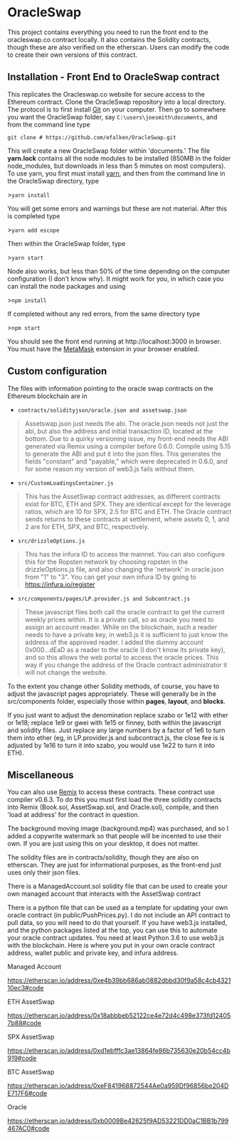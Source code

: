 OracleSwap
==========

This project contains everything you need to run the front end to the
oracleswap.co contract locally. It also contains the Solidity contracts, though
these are also verified on the etherscan. Users can modify the code to create
their own versions of this contract.

Installation - Front End to OracleSwap contract
-----------------------------------------------

This replicates the Oracleswap.co website for secure access to the Ethereum
contract. Clone the OracleSwap repository into a local directory. The protocol
is to first install [Git](https://git-scm.com/downloads) on your computer. Then
go to somewhere you want the OracleSwap folder, say
`C:\users\joesmith\documents`, and from the command line type

`git clone # https://github.com/efalken/OracleSwap.git`

This will create a new OracleSwap folder within 'documents.' The file
**yarn.lock** contains all the node modules to be installed (850MB in the folder
node_modules, but downloads in less than 5 minutes on most computers). To use
yarn, you first must install [yarn](https://www.npmjs.com/package/yarn), and
then from the command line in the OracleSwap directory, type

\>`yarn install`

You will get some errors and warnings but these are not material. After this is
completed type

\>`yarn add escope`

Then within the OracleSwap folder, type

\>`yarn start`

Node also works, but less than 50% of the time depending on the computer
configuration (I don't know why). It might work for you, in which case you can
install the node packages and using

\>`npm install`

If completed without any red errors, from the same directory type

\>`npm start`

You should see the front end running at http://localhost:3000 in browser. You
must have the [MetaMask](https://metamask.io/) extension in your browser
enabled.

Custom configuration
--------------------

The files with information pointing to the oracle swap contracts on the Ethereum
blockchain are in

-   `contracts/solidityjson/oracle.json and assetswap.json`

>   Assetswap.json just needs the abi. The oracle.json needs not just the abi,
>   but also the address and initial transaction ID, located at the bottom. Due
>   to a quirky versioning issue, my front-end needs the ABI generated via Remix
>   using a compiler before 0.6.0. Compile using 5.15 to generate the ABI and
>   put it into the json files. This generates the fields "constant" and
>   "payable," which were deprecated in 0.6.0, and for some reason my version of
>   web3.js fails without them.

-   `src/CustomLoadingsContainer.js`

>   This has the AssetSwap contract addresses, as different contracts exist for
>   BTC, ETH and SPX. They are identical except for the leverage ratios, which
>   are 10 for SPX, 2.5 for BTC and ETH. The Oracle contract sends returns to
>   these contracts at settlement, where assets 0, 1, and 2 are for ETH, SPX,
>   and BTC, respectively.

-   `src/drizzleOptions.js`

>   This has the infura ID to access the mainnet. You can also configure this
>   for the Ropsten network by choosing ropsten in the drizzleOptions.js file,
>   and also changing the 'network' in oracle.json from "1" to "3". You can get
>   your own infura ID by going to <https://infura.io/register>

-   `src/components/pages/LP.provider.js and Subcontract.js`

>   These javascript files both call the oracle contract to get the current
>   weekly prices within. It is a private call, so as oracle you need to assign
>   an account reader. While on the blockchain, such a reader needs to have a
>   private key, in web3.js it is sufficient to just know the address of the
>   approved reader. I added the dummy account 0x000...dEaD as a reader to the
>   oracle (I don't know its private key), and so this allows the web portal to
>   access the oracle prices. This way if you change the address of the Oracle
>   contract administrator it will not change the website.

To the extent you change other Solidity methods, of course, you have to adjust
the javascript pages appropriately. These will generally be in the
src/components folder, especially those within **pages**, **layout**, and
**blocks**.

If you just want to adjust the denomination replace szabo or 1e12 with ether or
1e18; replace 1e9 or gwei with 1e15 or finney, both within the javascript and
solidity files. Just replace any large numbers by a factor of 1e6 to turn them
into ether (eg, in LP.provider.js and subcontract.js, the close fee is is
adjusted by 1e16 to turn it into szabo, you would use 1e22 to turn it into ETH).

Miscellaneous
-------------

You can also use [Remix](https://remix.ethereum.org) to access these contracts.
These contract use compiler v0.6.3. To do this you must first load the three
solidity contracts into Remix (Book.sol, AssetSwap.sol, and Oracle.sol),
compile, and then 'load at address' for the contract in question.

The background moving image (background.mp4) was purchased, and so I added a
copywrite watermark so that people will be incented to use their own. If you are
just using this on your desktop, it does not matter.

The solidity files are in contracts/solidity, though they are also on etherscan.
They are just for informational purposes, as the front-end just uses only their
json files.

There is a ManagedAccount.sol solidity file that can be used to create your own
managed account that interacts with the AssetSwap contract

There is a python file that can be used as a template for updating your own
oracle contract (in public/PushPrices.py). I do not include an API contract to
pull data, so you will need to do that yourself. If you have web3.js installed,
and the python packages listed at the top, you can use this to automate your
oracle contract updates. You need at least Python 3.6 to use web3.js with the
blockchain. Here is where you put in your own oracle contract address, wallet
public and private key, and infura address.

Managed Account

<https://etherscan.io/address/0xe4b39bb686ab0882dbbd30f9a58c4cb432110ec3#code>

ETH AssetSwap

<https://etherscan.io/address/0x18abbbeb52122ce4e72d4c498e373fd124057b88#code>

SPX AssetSwap

<https://etherscan.io/address/0xd1ebfffc3ae13864fe86b735630e20b54cc4b919#code>

BTC AssetSwap

<https://etherscan.io/address/0xeF841968872544Ae0a959Df96856be204DE717F6#code>

Oracle

<https://etherscan.io/address/0xb0009Be42625f9AD53221DD0aC1BB1b799467AC0#code>
